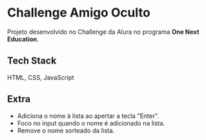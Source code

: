 
# Challenge Amigo Oculto

Projeto desenvolvido no Challenge da Alura no programa **One Next Education**.


## Tech Stack

HTML, CSS, JavaScript


## Extra
* Adiciona o nome à lista ao apertar a tecla "Enter".
* Foco no input quando o nome é adicionado na lista.
* Remove o nome sorteado da lista.
